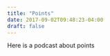 ```yaml
---
title: "Points"
date: 2017-09-02T09:48:23-04:00
draft: false
---
```


Here is a podcast about points

